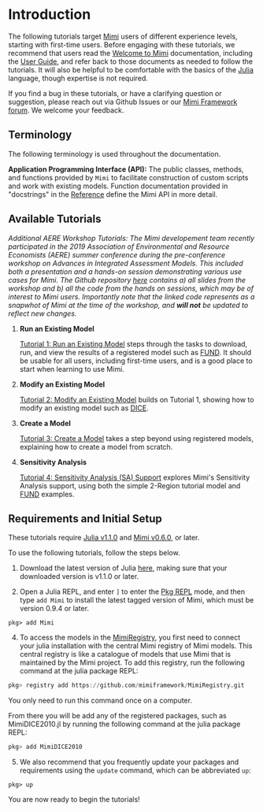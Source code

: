# Introduction

The following tutorials target [Mimi](https://github.com/mimiframework/Mimi.jl) users of different experience levels, starting with first-time users.  Before engaging with these tutorials, we recommend that users read the [Welcome to Mimi](@ref) documentation, including the [User Guide](@ref), and refer back to those documents as needed to follow the tutorials.  It will also be helpful to be comfortable with the basics of the [Julia](https://julialang.org/) language, though expertise is not required.

If you find a bug in these tutorials, or have a clarifying question or suggestion, please reach out via Github Issues or our [Mimi Framework forum](https://forum.mimiframework.org).  We welcome your feedback.

## Terminology

The following terminology is used throughout the documentation.

**Application Programming Interface (API):**  The public classes, methods, and functions provided by `Mimi` to facilitate construction of custom scripts and work with existing models. Function documentation provided in "docstrings" in the [Reference](@ref) define the Mimi API in more detail.

## Available Tutorials

_Additional AERE Workshop Tutorials: The Mimi developement team recently participated in the 2019 Association of Environmental and Resource Economists (AERE) summer conference during the pre-conference workshop on Advances in Integrated Assessment Models. This included both a presentation and a hands-on session demonstrating various use cases for Mimi. The Github repository [here](https://github.com/davidanthoff/teaching-2019-aere-workshop) contains a) all slides from the workshop and b) all the code from the hands on sessions, which may be of interest to Mimi users. Importantly note that the linked code represents as a snapwhot of Mimi at the time of the workshop, and **will not** be updated to reflect new changes._

1. **Run an Existing Model**

   [Tutorial 1: Run an Existing Model](@ref) steps through the tasks to download, run, and view the results of a registered model such as [FUND](http://www.fund-model.org).  It should be usable for all users, including first-time users, and is a good place to start when learning to use Mimi.

2. **Modify an Existing Model**

   [Tutorial 2: Modify an Existing Model](@ref) builds on Tutorial 1, showing how to modify an existing model such as [DICE](https://github.com/anthofflab/mimi-dice-2010.jl).

3. **Create a Model**

   [Tutorial 3: Create a Model](@ref) takes a step beyond using registered models, explaining how to create a model from scratch.

4. **Sensitivity Analysis**

   [Tutorial 4: Sensitivity Analysis (SA) Support](@ref) explores Mimi's Sensitivity Analysis support, using both the simple 2-Region tutorial model and [FUND](http://www.fund-model.org) examples.


## Requirements and Initial Setup

These tutorials require [Julia v1.1.0](https://julialang.org/downloads/) and [Mimi v0.6.0](https://github.com/mimiframework/Mimi.jl), or later. 

To use the following tutorials, follow the steps below.

1. Download the latest version of Julia [here](https://julialang.org/downloads/), making sure that your downloaded version is v1.1.0 or later.

2. Open a Julia REPL, and enter `]` to enter the [Pkg REPL](https://docs.julialang.org/en/v1/stdlib/Pkg/index.html) mode, and then type `add Mimi` to install the latest tagged version of Mimi, which must be version 0.9.4 or later.

```
pkg> add Mimi
```

4. To access the models in the [MimiRegistry](https://github.com/mimiframework/Mimi.jl), you first need to connect your julia installation with the central Mimi registry of Mimi models. This central registry is like a catalogue of models that use Mimi that is maintained by the Mimi project. To add this registry, run the following command at the julia package REPL:

```julia
pkg> registry add https://github.com/mimiframework/MimiRegistry.git
```

You only need to run this command once on a computer. 

From there you will be add any of the registered packages, such as MimiDICE2010.jl by running the following command at the julia package REPL:

```julia
pkg> add MimiDICE2010
```

5. We also recommend that you frequently update your packages and requirements using the `update` command, which can be abbreviated `up`:
```
pkg> up
```

You are now ready to begin the tutorials!
